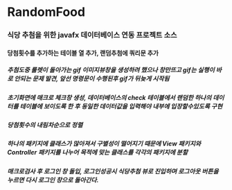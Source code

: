 # RandomFood
### 식당 추첨을 위한 javafx 데이터베이스 연동 프로젝트 소스
#### 당첨횟수를 추가하는 테이블 열 추가, 랜덤추첨에 쿼리문 추가
##### 추첨도중 룰렛이 돌아가는 gif 이미지뷰창을 생성하려 했으나 창만뜨고 gif는 실행이 바로 안되는 문제 발견, 앞선 명령문이 수행된후 gif가 뒤늦게 시작됨
##### 초기화면에 매크로 체크창 생성, 데이터베이스의 check 테이블에서 랜덤한 하나의 데이터를 테이블에 보이도록 한 후 동일한 데이터값을 입력해야 내부에 입장할수있도록 구현
##### 당첨횟수의 내림차순으로 정렬
##### 하나의 패키지에 클래스가 많아져서 구별성이 떨어지기 때문에 View 패키지와 Controller 패키지를 나누어 목적에 맞는 클래스를 각각의 패키지에 분할
##### 매크로검사 후 로그인 창 돌입, 로그인성공시 식당추첨 뷰로 진입하며 로그아웃 버튼을 누르면 다시 로그인 창으로 돌아간다.
